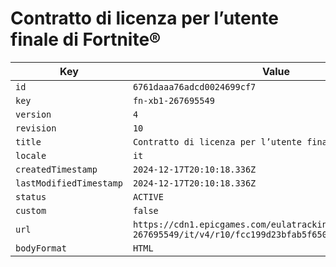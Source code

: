 # Contratto di licenza per l’utente finale di Fortnite®

| Key | Value |
| --- | ----- |
| `id` | `6761daaa76adcd0024699cf7` |
| `key` | `fn-xb1-267695549` |
| `version` | `4` |
| `revision` | `10` |
| `title` | `Contratto di licenza per l’utente finale di Fortnite®` |
| `locale` | `it` |
| `createdTimestamp` | `2024-12-17T20:10:18.336Z` |
| `lastModifiedTimestamp` | `2024-12-17T20:10:18.336Z` |
| `status` | `ACTIVE` |
| `custom` | `false` |
| `url` | `https://cdn1.epicgames.com/eulatracking-download/fn-xb1-267695549/it/v4/r10/fcc199d23bfab5f6503aaa8e540cc424.pdf` |
| `bodyFormat` | `HTML` |
